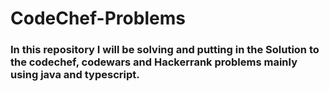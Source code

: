 # CodeChef-Problems
### In this repository I will be solving and putting in the Solution to the codechef, codewars and Hackerrank problems mainly using java and typescript.
